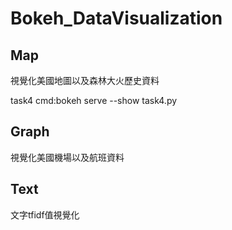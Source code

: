 # Bokeh_DataVisualization

## Map
視覺化美國地圖以及森林大火歷史資料

task4 cmd:bokeh serve --show task4.py

## Graph
視覺化美國機場以及航班資料

## Text
文字tfidf值視覺化
